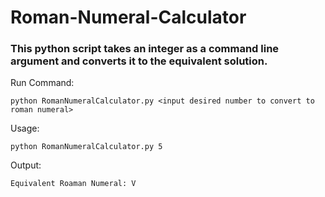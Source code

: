 # Roman-Numeral-Calculator

### This python script takes an integer as a command line argument and converts it to the equivalent solution.

Run Command:

	python RomanNumeralCalculator.py <input desired number to convert to roman numeral>

Usage:
	
	python RomanNumeralCalculator.py 5 

Output:
	
	Equivalent Roaman Numeral: V
